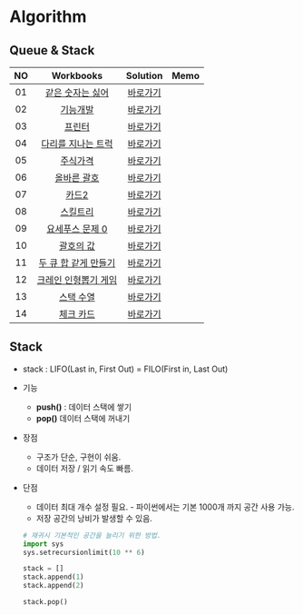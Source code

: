 # Algorithm 
## Queue & Stack
|<center>NO|                                   <center>Workbooks                                    |            <center>Solution             |<center>Memo|
|:---:|:--------------------------------------------------------------------------------------:|:---------------------------------------:|:---:|
|01|      [같은 숫자는 싫어](https://school.programmers.co.kr/learn/courses/30/lessons/12906)      |    [바로가기](./Solution/같은%20숫자는%20싫어)     |   |
|02|        [기능개발](https://school.programmers.co.kr/learn/courses/30/lessons/42586)         |         [바로가기](./Solution/기능개발)         ||
|03|         [프린터](https://school.programmers.co.kr/learn/courses/30/lessons/42587)         |         [바로가기](./Solution/프린터)          | |
|04|     [다리를 지나는 트럭](https://school.programmers.co.kr/learn/courses/30/lessons/42583)      |    [바로가기](./Solution/다리를%20지나는%20트럭)    ||
|05|        [주식가격](https://school.programmers.co.kr/learn/courses/30/lessons/42584)         |         [바로가기](./Solution/주식가격)         ||
|06|   [올바른 괄호](https://school.programmers.co.kr/learn/courses/30/lessons/12909)    |       [바로가기](./Solution/올바른%20괄호)       ||
|07|                  [카드2](https://www.acmicpc.net/problem/2164)                   |         [바로가기](./Solution/카드2)          ||
|08|    [스킬트리](https://school.programmers.co.kr/learn/courses/30/lessons/49993)     |         [바로가기](./Solution/스킬트리)         ||
|09|  [요세푸스 문제 0](https://school.programmers.co.kr/learn/courses/30/lessons/11866)  |    [바로가기](./Solution/요세푸스%20문제%200)     ||
|10|    [괄호의 값](https://school.programmers.co.kr/learn/courses/30/lessons/11866)    |       [바로가기](./Solution/괄호의%20값)        ||
|11|[두 큐 합 같게 만들기](https://school.programmers.co.kr/learn/courses/30/lessons/118667)| [바로가기](./Solution/두%20큐%20합%20같게%20만들기) ||
|12| [크레인 인형뽑기 게임](https://school.programmers.co.kr/learn/courses/30/lessons/64061) |   [바로가기](./Solution/크레인%20인형뽑기%20게임)    ||
|13|                 [스택 수열](https://www.acmicpc.net/problem/1874)                  |       [바로가기](./Solution/스택%20수열)        | |
|14|                 [체크 카드](https://edu.goorm.io/learn/lecture/33428/%EC%95%8C%EA%B3%A0%EB%A6%AC%EC%A6%98-%EB%A8%BC%EB%8D%B0%EC%9D%B4-%EC%B1%8C%EB%A6%B0%EC%A7%80-%ED%95%B4%EC%84%A4/lesson/1679178/4%EC%A3%BC%EC%B0%A8-%EB%B3%B5%EC%8A%B5%EB%AC%B8%EC%A0%9C-1-%EC%B2%B4%ED%81%AC-%EC%B9%B4%EB%93%9C)                  |       [바로가기](./Solution/체크%20카드)        | |

## Stack
- stack : LIFO(Last in, First Out) = FILO(First in, Last Out)
- 기능
  - **push()** : 데이터 스택에 쌓기 
  - **pop()** 데이터 스택에 꺼내기 
- 장점
  - 구조가 단순, 구현이 쉬움.
  - 데이터 저장 / 읽기 속도 빠름.

- 단점
  - 데이터 최대 개수 설정 필요. - 파이썬에서는 기본 1000개 까지 공간 사용 가능.
  - 저장 공간의 낭비가 발생할 수 있음.

   ``` python
   # 재귀시 기본적인 공간을 늘리기 위한 방법.
   import sys 
   sys.setrecursionlimit(10 ** 6)
   
  stack = []
   stack.append(1)
   stack.append(2)
  
   stack.pop()
   ```
